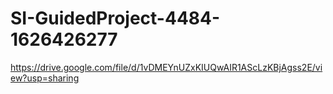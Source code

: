 # SI-GuidedProject-4484-1626426277 
https://drive.google.com/file/d/1vDMEYnUZxKIUQwAIR1AScLzKBjAgss2E/view?usp=sharing
